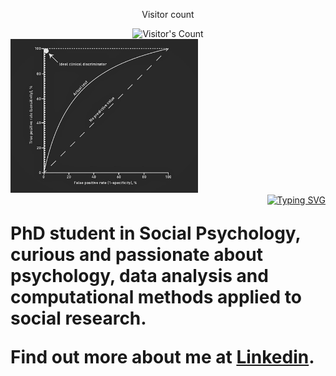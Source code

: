<div align="center"> 
  <p>Visitor count</p>
  <img src="https://profile-counter.glitch.me/{Gt87It}/count.svg" alt="Visitor's Count" />
</div>

<img src="https://github.com/Gt87It/Gt87It/blob/main/ROC-curve-1.webp" alt="Banner ROC curve" width="300">

<div style="display: flex; align-items: center; justify-content: flex-end;">
  <a href="https://git.io/typing-svg">
    <img src="https://readme-typing-svg.herokuapp.com?font=Lato&size=23&pause=500&multiline=true&repeat=false&width=450&height=65&lines=Giammaria+Trimarco;Phd+student+at+Sapienza+University+of+Rome" alt="Typing SVG" />
  </a>
</div>

<div style="font-size: 28px; font-weight: bold;">
  <p>PhD student in Social Psychology, curious and passionate about psychology, data analysis and computational methods applied to social research.</p>
  <p>Find out more about me at <a href="https://www.linkedin.com/in/giammaria-trimarco-82a8151ba/" target="_blank">Linkedin</a>.</p>
  <p>
    <a href="https://www.linkedin.com/in/giammaria-trimarco-82a8151ba/" target="_blank">
      <i class="fa fa-linkedin"></i>
    </a>
  </p>
</div>




